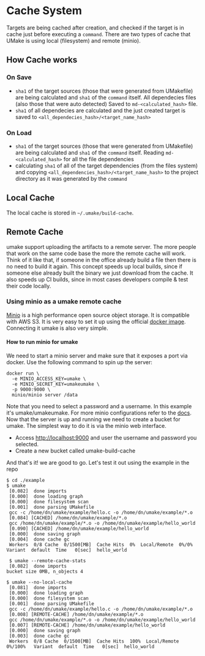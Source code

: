 # Cache System

Targets are being cached after creation, and checked if the target is in cache just before executing a `command`. There are two types of cache that UMake is using local (filesystem) and remote (minio).

## How Cache works

### On Save

* `sha1` of the target sources (those that were generated from UMakefile) are being calculated and `sha1` of the `command` itself. All dependecies files (also those that were auto detected) Saved to `md-<calculated_hash>` file.
* `sha1` of all dependecies are calculated and the just created target is saved to `<all_dependecies_hash>/<target_name_hash>`

### On Load

* `sha1` of the target sources (those that were generated from UMakefile) are being calculated and `sha1` of the `command` itself. Reading `md-<calculated_hash>` for all the file dependencies
* calculating `sha1` of all of the target dependencies (from the files system) and copying `<all_dependencies_hash>/<target_name_hash>` to the project directory as it was generated by the `command`

## Local Cache

The local cache is stored in `~/.umake/build-cache`.

## Remote Cache

umake support uploading the artifacts to a remote server. The more people that work on the same code base the more the remote cache will work.
Think of it like that, if someone in the office already build a file then there is no need to build it again. This concept speeds up local builds, since if someone
else already built the binary we just download from the cache. It also speeds up CI builds, since in most cases developers compile & test their code locally.

### Using minio as a umake remote cache

[Minio](https://min.io/) is a high performance open source object storage. It is compatible with AWS S3. It is very easy to set it up using the official [docker image](https://hub.docker.com/r/minio/minio/). Connecting it umake is also very simple.

#### How to run minio for umake

We need to start a minio server and make sure that it exposes a port via docker.
Use the following command to spin up the server:
```
docker run \
  -e MINIO_ACCESS_KEY=umake \
  -e MINIO_SECRET_KEY=umakeumake \
  -p 9000:9000 \
  minio/minio server /data
```
Note that you need to select a password and a username. In this example it's umake/umakeumake.
For more minio configurations refer to the [docs](https://github.com/minio/minio/blob/master/docs/config/README.md).
Now that the server is up and running we need to create a bucket for umake.
The simplest way to do it is via the minio web interface.

* Access <http://localhost:9000> and user the username and password you selected.
* Create a new bucket called umake-build-cache

And that's it! we are good to go. Let's test it out using the example in the repo

```
$ cd ./example
$ umake
 [0.082]  done imports
 [0.000]  done loading graph
 [0.000]  done filesystem scan
 [0.001]  done parsing UMakefile
 gcc -c /home/dn/umake/example/hello.c -o /home/dn/umake/example/*.o
 [0.084] [CACHED] /home/dn/umake/example/*.o
 gcc /home/dn/umake/example/*.o -o /home/dn/umake/example/hello_world
 [0.090] [CACHED] /home/dn/umake/example/hello_world
 [0.000]  done saving graph
 [0.004]  done cache gc
 Workers  0/8 Cache  0/1500[MB]  Cache Hits  0%  Local/Remote  0%/0%   Variant  default  Time   0[sec]  hello_world

 $ umake --remote-cache-stats
 [0.082]  done imports
bucket size 0MB, n_objects 4

$ umake --no-local-cache
 [0.081]  done imports
 [0.000]  done loading graph
 [0.000]  done filesystem scan
 [0.001]  done parsing UMakefile
 gcc -c /home/dn/umake/example/hello.c -o /home/dn/umake/example/*.o
 [0.008] [REMOTE-CACHE] /home/dn/umake/example/*.o
 gcc /home/dn/umake/example/*.o -o /home/dn/umake/example/hello_world
 [0.007] [REMOTE-CACHE] /home/dn/umake/example/hello_world
 [0.000]  done saving graph
 [0.003]  done cache gc
 Workers  0/8 Cache  0/1500[MB]  Cache Hits  100%  Local/Remote  0%/100%   Variant  default  Time   0[sec]  hello_world
```
